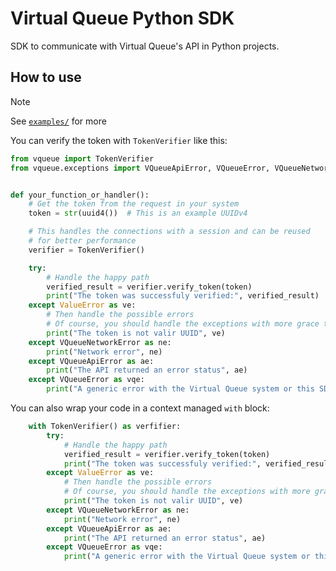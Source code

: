 # Virtual Queue Python SDK

SDK to communicate with Virtual Queue's API in Python projects.

## How to use

> [!NOTE]
> See [`examples/`](./examples/) for more

You can verify the token with `TokenVerifier` like this:

```python
from vqueue import TokenVerifier
from vqueue.exceptions import VQueueApiError, VQueueError, VQueueNetworkError


def your_function_or_handler():
    # Get the token from the request in your system
    token = str(uuid4())  # This is an example UUIDv4

    # This handles the connections with a session and can be reused
    # for better performance
    verifier = TokenVerifier()

    try:
        # Handle the happy path
        verified_result = verifier.verify_token(token)
        print("The token was successfuly verified:", verified_result)
    except ValueError as ve:
        # Then handle the possible errors
        # Of course, you should handle the exceptions with more grace than this
        print("The token is not valir UUID", ve)
    except VQueueNetworkError as ne:
        print("Network error", ne)
    except VQueueApiError as ae:
        print("The API returned an error status", ae)
    except VQueueError as vqe:
        print("A generic error with the Virtual Queue system or this SDK", vqe)
```

You can also wrap your code in a context managed `with` block:

```python
    with TokenVerifier() as verfifier:
        try:
            # Handle the happy path
            verified_result = verifier.verify_token(token)
            print("The token was successfuly verified:", verified_result)
        except ValueError as ve:
            # Then handle the possible errors
            # Of course, you should handle the exceptions with more grace than this
            print("The token is not valir UUID", ve)
        except VQueueNetworkError as ne:
            print("Network error", ne)
        except VQueueApiError as ae:
            print("The API returned an error status", ae)
        except VQueueError as vqe:
            print("A generic error with the Virtual Queue system or this SDK", vqe)
```
